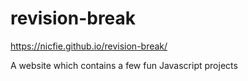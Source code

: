 # revision-break

https://nicfie.github.io/revision-break/

A website which contains a few fun Javascript projects
